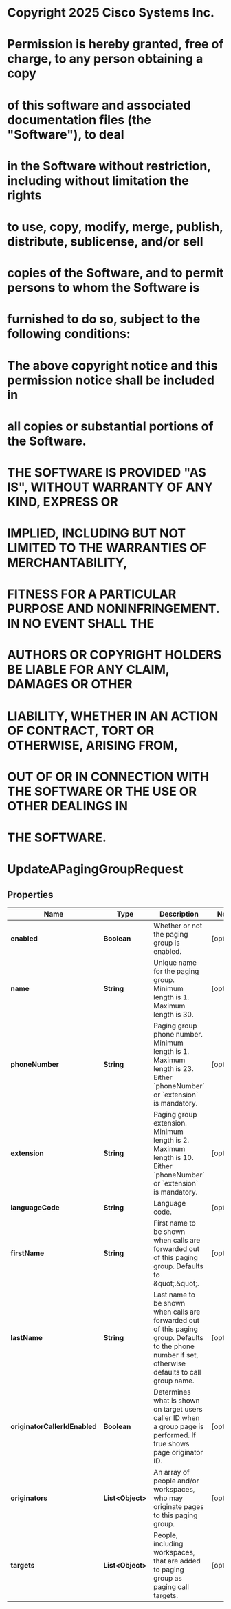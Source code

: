 <!--  Copyright 2025 Cisco Systems Inc.

Permission is hereby granted, free of charge, to any person obtaining a copy
of this software and associated documentation files (the "Software"), to deal
in the Software without restriction, including without limitation the rights
to use, copy, modify, merge, publish, distribute, sublicense, and/or sell
copies of the Software, and to permit persons to whom the Software is
furnished to do so, subject to the following conditions:

The above copyright notice and this permission notice shall be included in
all copies or substantial portions of the Software.

THE SOFTWARE IS PROVIDED "AS IS", WITHOUT WARRANTY OF ANY KIND, EXPRESS OR
IMPLIED, INCLUDING BUT NOT LIMITED TO THE WARRANTIES OF MERCHANTABILITY,
FITNESS FOR A PARTICULAR PURPOSE AND NONINFRINGEMENT. IN NO EVENT SHALL THE
AUTHORS OR COPYRIGHT HOLDERS BE LIABLE FOR ANY CLAIM, DAMAGES OR OTHER
LIABILITY, WHETHER IN AN ACTION OF CONTRACT, TORT OR OTHERWISE, ARISING FROM,
OUT OF OR IN CONNECTION WITH THE SOFTWARE OR THE USE OR OTHER DEALINGS IN
THE SOFTWARE.-->
# Copyright 2025 Cisco Systems Inc.
#
# Permission is hereby granted, free of charge, to any person obtaining a copy
# of this software and associated documentation files (the "Software"), to deal
# in the Software without restriction, including without limitation the rights
# to use, copy, modify, merge, publish, distribute, sublicense, and/or sell
# copies of the Software, and to permit persons to whom the Software is
# furnished to do so, subject to the following conditions:
#
# The above copyright notice and this permission notice shall be included in
# all copies or substantial portions of the Software.
#
# THE SOFTWARE IS PROVIDED "AS IS", WITHOUT WARRANTY OF ANY KIND, EXPRESS OR
# IMPLIED, INCLUDING BUT NOT LIMITED TO THE WARRANTIES OF MERCHANTABILITY,
# FITNESS FOR A PARTICULAR PURPOSE AND NONINFRINGEMENT. IN NO EVENT SHALL THE
# AUTHORS OR COPYRIGHT HOLDERS BE LIABLE FOR ANY CLAIM, DAMAGES OR OTHER
# LIABILITY, WHETHER IN AN ACTION OF CONTRACT, TORT OR OTHERWISE, ARISING FROM,
# OUT OF OR IN CONNECTION WITH THE SOFTWARE OR THE USE OR OTHER DEALINGS IN
# THE SOFTWARE.



# UpdateAPagingGroupRequest


## Properties

| Name | Type | Description | Notes |
|------------ | ------------- | ------------- | -------------|
|**enabled** | **Boolean** | Whether or not the paging group is enabled. |  [optional] |
|**name** | **String** | Unique name for the paging group. Minimum length is 1. Maximum length is 30. |  [optional] |
|**phoneNumber** | **String** | Paging group phone number. Minimum length is 1. Maximum length is 23.  Either &#x60;phoneNumber&#x60; or &#x60;extension&#x60; is mandatory. |  [optional] |
|**extension** | **String** | Paging group extension. Minimum length is 2. Maximum length is 10.  Either &#x60;phoneNumber&#x60; or &#x60;extension&#x60; is mandatory. |  [optional] |
|**languageCode** | **String** | Language code. |  [optional] |
|**firstName** | **String** | First name to be shown when calls are forwarded out of this paging group. Defaults to \&quot;.\&quot;. |  [optional] |
|**lastName** | **String** | Last name to be shown when calls are forwarded out of this paging group. Defaults to the phone number if set, otherwise defaults to call group name. |  [optional] |
|**originatorCallerIdEnabled** | **Boolean** | Determines what is shown on target users caller ID when a group page is performed. If true shows page originator ID. |  [optional] |
|**originators** | **List&lt;Object&gt;** | An array of people and/or workspaces, who may originate pages to this paging group. |  [optional] |
|**targets** | **List&lt;Object&gt;** | People, including workspaces, that are added to paging group as paging call targets. |  [optional] |



